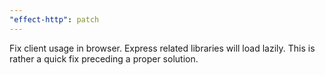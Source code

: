 ```yaml
---
"effect-http": patch
---
```


Fix client usage in browser. Express related libraries will load lazily. This is rather a quick fix preceding a proper solution.
